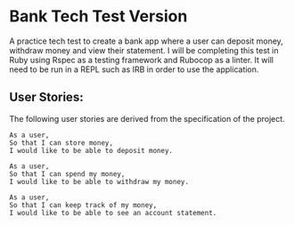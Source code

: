 # **Bank Tech Test Version**


A practice tech test to create a bank app where a user can deposit money, withdraw money and view their statement. I will be completing this test in Ruby using Rspec as a testing framework and Rubocop as a linter. It will need to be run in a REPL such as IRB in order to use the application.

## **User Stories:**

The following user stories are derived from the specification of the project.

```
As a user,
So that I can store money,
I would like to be able to deposit money.
```
```
As a user,
So that I can spend my money,
I would like to be able to withdraw my money.
```
```
As a user,
So that I can keep track of my money,
I would like to be able to see an account statement.
```

